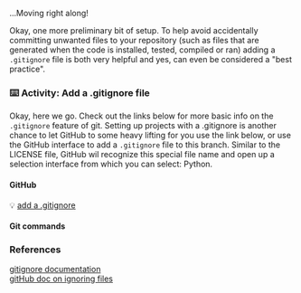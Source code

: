 ...Moving right along!  

Okay, one more preliminary bit of setup.  To help avoid accidentally committing unwanted files to your repository (such as files that are generated when the code is installed, tested, compiled or ran) adding a `.gitignore` file is both very helpful and yes, can even be considered a "best practice".  

### :keyboard: Activity: Add a .gitignore file
Okay, here we go.  Check out the links below for more basic info on the `.gitignore` feature of git.
Setting up projects with a .gitignore is another chance to let GitHub to some heavy lifting for you
use the link below, or use the GitHub interface to add a `.gitignore` file to this branch.  Similar
to the LICENSE file, GitHub wil recognize this special file name and open up a selection interface
from which you can select: Python.  

#### GitHub 
:bulb: [add a .gitignore]({{quicklink}})

#### Git commands

### References
[gitignore documentation](https://git-scm.com/docs/gitignore)  
[gitHub doc on ignoring files](https://docs.github.com/en/github/using-git/ignoring-files)  
